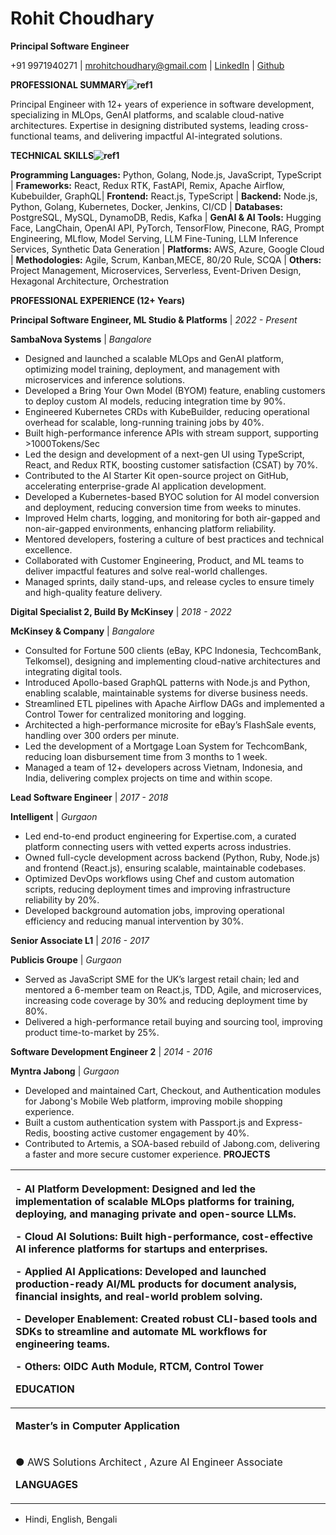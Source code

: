# **Rohit Choudhary** 
**Principal Software Engineer**

+91 9971940271 | mrohitchoudhary@gmail.com | [LinkedIn](https://www.linkedin.com/in/rohitkrchoudhary/) | [Github](https://github.com/echorohit) 

**PROFESSIONAL SUMMARY![ref1]**

Principal Engineer with 12+ years of experience in software development, specializing in MLOps, GenAI platforms, and scalable cloud-native architectures. Expertise in designing distributed systems, leading cross-functional teams, and delivering impactful AI-integrated solutions.

**TECHNICAL SKILLS![ref1]**

**Programming Languages:** Python, Golang, Node.js, JavaScript, TypeScript | **Frameworks:** React, Redux RTK, FastAPI, Remix, Apache Airflow, Kubebuilder, GraphQL| **Frontend:** React.js, TypeScript | **Backend:** Node.js, Python, Golang, Kubernetes, Docker, Jenkins, CI/CD | **Databases:** PostgreSQL, MySQL, DynamoDB, Redis, Kafka | **GenAI & AI Tools:** Hugging Face, LangChain, OpenAI API, PyTorch, TensorFlow, Pinecone, RAG, Prompt Engineering, MLflow, Model Serving, LLM Fine-Tuning, LLM Inference Services, Synthetic Data Generation | **Platforms:** AWS, Azure, Google Cloud | **Methodologies:** Agile, Scrum, Kanban,MECE, 80/20 Rule, SCQA  | **Others:** Project Management, Microservices, Serverless, Event-Driven Design, Hexagonal Architecture, Orchestration

**PROFESSIONAL EXPERIENCE (12+ Years)**

**Principal Software Engineer, ML Studio & Platforms** | *2022 - Present*

**SambaNova Systems** | *Bangalore*

- Designed  and  launched  a  scalable  MLOps  and  GenAI  platform,  optimizing  model  training,  deployment,  and management with microservices and inference solutions.
- Developed a Bring Your Own Model (BYOM) feature, enabling customers to deploy custom AI models, reducing integration time by 90%.
- Engineered Kubernetes CRDs with KubeBuilder, reducing operational overhead for scalable, long-running training jobs by 40%.
- Built high-performance inference APIs with stream support, supporting >1000Tokens/Sec
- Led  the  design  and  development  of  a next-gen UI using TypeScript, React, and Redux RTK, boosting customer satisfaction (CSAT) by 70%.
- Contributed  to  the  AI  Starter  Kit  open-source  project  on  GitHub,  accelerating  enterprise-grade  AI  application development.
- Developed a Kubernetes-based BYOC solution for AI model conversion and deployment, reducing conversion time from weeks to minutes.
- Improved  Helm  charts,  logging, and monitoring for both air-gapped and non-air-gapped environments, enhancing platform reliability.
- Mentored developers, fostering a culture of best practices and technical excellence.
- Collaborated with Customer Engineering, Product, and ML teams to deliver impactful features and solve real-world challenges.
- Managed sprints, daily stand-ups, and release cycles to ensure timely and high-quality feature delivery.

**Digital Specialist 2, Build By McKinsey** | *2018 - 2022*

**McKinsey & Company** | *Bangalore*

- Consulted for Fortune 500 clients (eBay, KPC Indonesia, TechcomBank, Telkomsel), designing and implementing cloud-native architectures and integrating digital tools.
- Introduced  Apollo-based  GraphQL  patterns with Node.js and Python, enabling scalable, maintainable systems for diverse business needs.
- Streamlined ETL pipelines with Apache Airflow DAGs and implemented a Control Tower for centralized monitoring and logging.
- Architected a high-performance microsite for eBay’s FlashSale events, handling over 300 orders per minute.
- Led the development of a Mortgage Loan System for TechcomBank, reducing loan disbursement time from 3 months to 1 week.
- Managed a team of 12+ developers across Vietnam, Indonesia, and India, delivering complex projects on time and within scope.

**Lead Software Engineer** | *2017 - 2018*

**Intelligent** | *Gurgaon*

- Led end-to-end product engineering for Expertise.com, a curated platform connecting users with vetted experts across industries.
- Owned full-cycle development across backend (Python, Ruby, Node.js) and frontend (React.js), ensuring scalable, maintainable codebases.
- Optimized DevOps workflows using Chef and custom automation scripts, reducing deployment times and improving infrastructure reliability by 20%.
- Developed background automation jobs, improving operational efficiency and reducing manual intervention by 30%.

**Senior Associate L1** | *2016 - 2017*

**Publicis Groupe** | *Gurgaon*

- Served as JavaScript SME for the UK’s largest retail chain; led and mentored a 6-member team on React.js, TDD, Agile, and microservices, increasing code coverage by 30% and reducing deployment time by 80%.
- Delivered a high-performance retail buying and sourcing tool, improving product time-to-market by 25%.

**Software Development Engineer 2** | *2014 - 2016*

**Myntra Jabong** | *Gurgaon*

- Developed and maintained Cart, Checkout, and Authentication modules for Jabong's Mobile Web platform, improving mobile shopping experience.
- Built a custom authentication system with Passport.js and Express-Redis, boosting active customer engagement by 40%.
- Contributed to Artemis, a SOA-based rebuild of Jabong.com, delivering a faster and more secure customer experience. **PROJECTS**

|<p>- **AI Platform Development:** Designed and led the implementation of scalable MLOps platforms for training, deploying, and managing private and open-source LLMs. </p><p>- **Cloud AI Solutions:** Built high-performance, cost-effective AI inference platforms for startups and enterprises. </p><p>- **Applied AI Applications:** Developed and launched production-ready AI/ML products for document analysis, financial insights, and real-world problem solving. </p><p>- **Developer Enablement:** Created robust CLI-based tools and SDKs to streamline and automate ML workflows for engineering teams. </p><p>- **Others**: OIDC Auth Module, RTCM, Control Tower </p><p>**EDUCATION**</p>|
| :- |
|<p>**Master’s in Computer Application** | *2012* **Punjab Technical University**</p><p>**Bachelor’s in Computer Application** | *2009* **IGNOU**</p><p>**CERTIFICATIONS**</p>|
|<p>●  AWS Solutions Architect , Azure AI Engineer Associate</p><p>**LANGUAGES**</p>|

- Hindi, English, Bengali

[ref1]: Aspose.Words.9eb0b57f-c398-4f04-8171-0182ab27eaaf.001.png
